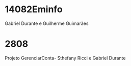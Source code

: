 # 14082Eminfo
Gabriel Durante e Guilherme Guimarães

# 2808
Projeto GerenciarConta- Sthefany Ricci e Gabriel Durante
